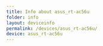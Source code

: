 ```yaml
---
title: Info about asus_rt-ac56u
folder: info
layout: deviceinfo
permalink: /devices/asus_rt-ac56u/
device: asus_rt-ac56u
---
```

